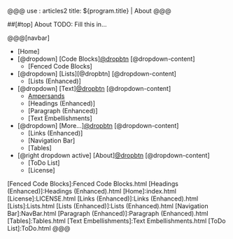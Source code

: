 @@@
use : articles2
title: ${program.title} | About
@@@

##[#top] About
TODO: Fill this in...




@@@[navbar]
-  [Home]
- [@dropdown] [Code Blocks][@dropbtn](#)
[@dropdown-content]
    - [Fenced Code Blocks]
- [@dropdown] [Lists][@dropbtn]
[@dropdown-content]
    - [Lists (Enhanced)]
- [@dropdown] [Text][@dropbtn](#)
[@dropdown-content]
    - [Ampersands]
    - [Headings (Enhanced)]
    - [Paragraph (Enhanced)]
    - [Text Embellishments]
- [@dropdown] [More...][@dropbtn](#)
[@dropdown-content]
    - [Links (Enhanced)]
    - [Navigation Bar]
    - [Tables]
- [@right dropdown active] [About][@dropbtn](#)
[@dropdown-content]
    - [ToDo List]
    - [License]


[About]:About.html
[Ampersands]:Ampersands.html
[Fenced Code Blocks]:Fenced Code Blocks.html
[Headings (Enhanced)]:Headings (Enhanced).html
[Home]:index.html
[License]:LICENSE.html
[Links (Enhanced)]:Links (Enhanced).html
[Lists]:Lists.html
[Lists (Enhanced)]:Lists (Enhanced).html
[Navigation Bar]:NavBar.html
[Paragraph (Enhanced)]:Paragraph (Enhanced).html
[Tables]:Tables.html
[Text Embellishments]:Text Embellishments.html
[ToDo List]:ToDo.html
@@@

